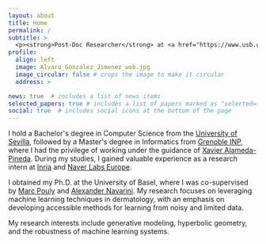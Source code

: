 ```yaml
---
layout: about
title: Home
permalink: /
subtitle: >
  <p><strong>Post-Doc Researcher</strong> at <a href="https://www.usb.ch">University of Hospital of Basel</a> and <a href="https://www.hslu.ch">HSLU</a></p>
profile:
  align: left
  image: Alvaro_Gonzalez_Jimenez_web.jpg
  image_circular: false # crops the image to make it circular
  address: >

news: true  # includes a list of news items
selected_papers: true # includes a list of papers marked as "selected={true}"
social: true  # includes social icons at the bottom of the page
---
```

I hold a Bachelor's degree in Computer Science from the [University of
Sevilla](https://www.us.es/), followed by a Master's degree in Informatics from
[Grenoble INP](https://www.grenoble-inp.fr/), where I had the privilege of
working under the guidance of [Xavier Alameda-Pineda](http://xavirema.eu/).
During my studies, I gained valuable experience as a research intern at
[Inria](https://www.inria.fr) and [Naver Labs
Europe](https://europe.naverlabs.com/).

I obtained my Ph.D. at the University of Basel, where I was co-supervised by
[Marc Pouly](https://marcpouly.ch/) and [Alexander
Navarini](https://www.drnavarini.ch/de/). My research focuses on leveraging
machine learning techniques in dermatology, with an emphasis on developing
accessible methods for learning from noisy and limited data.

My research interests include generative modeling, hyperbolic geometry,
and the robustness of machine learning systems.


